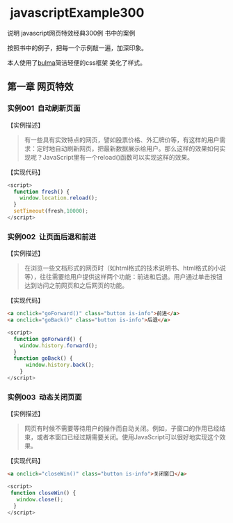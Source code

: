 #  javascriptExample300
说明
javascript网页特效经典300例 书中的案例

按照书中的例子，把每一个示例敲一遍，加深印象。

本人使用了[bulma](https://github.com/jgthms/bulma "bulma")简洁轻便的css框架 美化了样式。


## 第一章 网页特效
### 实例001  自动刷新页面

【实例描述】
> 有一些具有实效特点的网页，譬如股票价格、外汇牌价等，有这样的用户需求：定时地自动刷新网页，把最新数据展示给用户。那么这样的效果如何实现呢？JavaScript里有一个reload()函数可以实现这样的效果。

【实现代码】
```javascript
<script>
  function fresh() {
    window.location.reload();
  }
  setTimeout(fresh,10000);
</script>
```
### 实例002  让页面后退和前进

【实例描述】
> 在浏览一些文档形式的网页时（如html格式的技术说明书、html格式的小说等），往往需要给用户提供这样两个功能：前进和后退。用户通过单击按钮达到访问之前网页和之后网页的功能。

【实现代码】
```html
<a onclick="goForward()" class="button is-info">前进</a>
<a onclick="goBack()" class="button is-info">后退</a>
```
```javascript
<script>
  function goForward() {
    window.history.forward();
  }
  function goBack() {
      window.history.back();
    }
</script>
```
### 实例003  动态关闭页面

【实例描述】
> 网页有时候不需要等待用户的操作而自动关闭。例如，子窗口的作用已经结束，或者本窗口已经过期需要关闭。使用JavaScript可以很好地实现这个效果。

【实现代码】
```html
<a onclick="closeWin()" class="button is-info">关闭窗口</a>
```
```javascript
<script>
 function closeWin() {
   window.close();
  }
</script>
```
